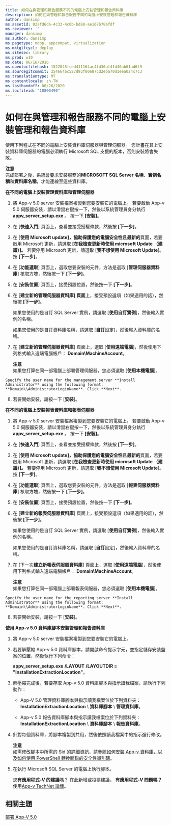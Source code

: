 ```yaml
---
title: 如何在與管理和報告服務不同的電腦上安裝管理和報告資料庫
description: 如何在與管理和報告服務不同的電腦上安裝管理和報告資料庫
author: dansimp
ms.assetid: 02afd6d6-4c33-4c0b-bd88-ae167b786fdf
ms.reviewer: ''
manager: dansimp
ms.author: dansimp
ms.pagetype: mdop, appcompat, virtualization
ms.mktglfcycl: deploy
ms.sitesec: library
ms.prod: w10
ms.date: 06/16/2016
ms.openlocfilehash: 1522045fced411164ac4fd36af41d46ab61ad6f9
ms.sourcegitcommit: 354664bc527d93f80687cd2eba70d1eea024c7c3
ms.translationtype: MT
ms.contentlocale: zh-TW
ms.lasthandoff: 06/26/2020
ms.locfileid: "10800490"
---
```

# 如何在與管理和報告服務不同的電腦上安裝管理和報告資料庫


使用下列程式在不同的電腦上安裝資料庫伺服器與管理伺服器。 您計畫在其上安裝資料庫伺服器的電腦必須執行 Microsoft SQL 支援的版本，否則安裝將會失敗。

**注意**  
完成部署之後，系統會要求安裝服務的**MICROSOFT SQL Server 名稱**、**實例名稱**和**資料庫名稱**，才能連線至這些資料庫。



**在不同的電腦上安裝管理資料庫和管理伺服器**

1.  將 App-v 5.0 server 安裝檔案複製到您要安裝它的電腦上。 若要啟動 App-v 5.0 伺服器安裝，請以滑鼠右鍵按一下，然後以系統管理員身分執行**appv\_server\_setup.exe** 。 按一下 **\[安裝\]**。

2.  在 [**快速入門**] 頁面上，查看並接受授權條款，然後按 **[下一步]**。

3.  在 [**使用 Microsoft update]，協助保護您的電腦安全性且最新的**頁面，若要啟用 Microsoft 更新，請選取 **[在我檢查更新時使用 microsoft Update （建議）]。** 若要停用 Microsoft 更新，請選取 [**我不想使用 Microsoft Update**]。 按 **\[下一步\]**。

4.  在 [**功能選取**] 頁面上，選取您要安裝的元件，方法是選取 [**管理伺服器資料庫**] 核取方塊，然後按一下 **[下一步]**。

5.  在 [**安裝位置**] 頁面上，接受預設位置，然後按一下 **[下一步]**。

6.  在 [**建立新的管理伺服器資料庫] 頁面**上，接受預設選項（如果適用的話），然後按 **[下一步]**。

    如果您使用的是自訂 SQL Server 實例，請選取 [**使用自訂實例**]，然後輸入實例的名稱。

    如果您使用的是自訂資料庫名稱，請選取 [**自訂**設定]，然後輸入資料庫的名稱。

7.  在 [**建立新的管理伺服器資料庫**] 頁面上，選取 [**使用遠端電腦**]，然後使用下列格式輸入遠端電腦帳戶： **Domain\\MachineAccount**。

    **注意**  
    如果您打算在同一部電腦上部署管理伺服器，您必須選取 [**使用本機電腦**]。



~~~
Specify the user name for the management server **Install Administrator** using the following format: **Domain\\AdministratorLoginName**. Click **Next**.
~~~

8. 若要開始安裝，請按一下 [**安裝**]。

**在不同的電腦上安裝報表資料庫和報表伺服器**

1.  將 App-v 5.0 server 安裝檔案複製到您要安裝它的電腦上。 若要啟動 App-v 5.0 伺服器安裝，請以滑鼠右鍵按一下，然後以系統管理員身分執行**appv\_server\_setup.exe** 。 按一下 **\[安裝\]**。

2.  在 [**快速入門**] 頁面上，查看並接受授權條款，然後按 **[下一步]**。

3.  在 [**使用 Microsoft update]，協助保護您的電腦安全性且最新的**頁面，若要啟用 Microsoft 更新，請選取 **[在我檢查更新時使用 microsoft Update （建議）]。** 若要停用 Microsoft 更新，請選取 [**我不想使用 Microsoft Update**]。 按 **\[下一步\]**。

4.  在 [**功能選取**] 頁面上，選取您要安裝的元件，方法是選取 [**報表伺服器資料庫**] 核取方塊，然後按一下 **[下一步]**。

5.  在 [**安裝位置**] 頁面上，接受預設位置，然後按一下 **[下一步]**。

6.  在 [**建立新的報表伺服器資料庫**] 頁面上，接受預設選項（如果適用的話），然後按 **[下一步]**。

    如果您使用的是自訂 SQL Server 實例，請選取 [**使用自訂實例**]，然後輸入實例的名稱。

    如果您使用的是自訂資料庫名稱，請選取 [**自訂**設定]，然後輸入資料庫的名稱。

7.  在 [下一次**建立新報表伺服器資料庫**] 頁面上，選取 [**使用遠端電腦**]，然後使用下列格式輸入遠端電腦帳戶： **Domain\\MachineAccount**。

    **注意**  
    如果您打算在同一部電腦上部署報表伺服器，您必須選取 [**使用本機電腦**]。



~~~
Specify the user name for the reporting server **Install Administrator** using the following format: **Domain\\AdministratorLoginName**. Click **Next**.
~~~

8. 若要開始安裝，請按一下 [**安裝**]。

**使用 App-v 5.0 資料庫腳本安裝管理和報告資料庫**

1.  將 App-v 5.0 server 安裝檔案複製到您要安裝它的電腦上。

2.  若要解壓縮 App-v 5.0 資料庫腳本，請開啟命令提示字元，並指定儲存安裝盤案的位置，然後執行下列命令：

    **appv\_server\_setup.exe** **/LAYOUT** **/LAYOUTDIR = "InstallationExtractionLocation"**。

3.  解壓縮完成後，若要存取 App-v 5.0 資料庫腳本與指示讀我檔案，請執行下列動作：

    -   App-V 5.0 管理資料庫腳本與指示讀我檔案位於下列資料夾： **InstallationExtractionLocation**  \\  **資料庫腳本**  \\  **管理資料庫**。

    -   App-v 5.0 報告資料庫腳本與指示讀我檔案位於下列資料夾： **InstallationExtractionLocation**  \\  **資料庫腳本**  \\  **報告資料庫**。

4.  針對每個資料庫，將腳本複製到共用，然後依照讀我檔案中的指示進行修改。

    **注意**  
    如需修改腳本中所需的 Sid 的詳細資訊，請參閱[如何安裝 App-v 資料庫，以及如何使用 PowerShell 轉換關聯的安全性識別碼](how-to-install-the-app-v-databases-and-convert-the-associated-security-identifiers--by-using-powershell.md)。



5.  在執行 Microsoft SQL Server 的電腦上執行腳本。

    您**有應用程式-V 的建議**嗎？ 在[此](http://appv.uservoice.com/forums/280448-microsoft-application-virtualization)新增或投票建議。 **有應用程式-V 問題嗎？** 使用[App-v TechNet 論壇](https://social.technet.microsoft.com/Forums/home?forum=mdopappv)。

## 相關主題


[部署 App-V 5.0](deploying-app-v-50.md)









